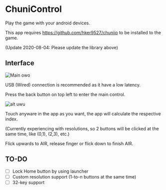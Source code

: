 # ChuniControl
Play the game with your android devices.

This app requires https://github.com/hker9527/chuniio to be installed to the game.

(Update 2020-08-04: Please update the library above)

Interface
----
![Main owo](https://cdn.discordapp.com/attachments/342372275305054210/706389838433091755/Screenshot_2020-05-03-14-17-59.png)

USB (Wired) connection is recommended as it have a low latency.

Press the back button on top left to enter the main control.

![alt uwu](https://cdn.discordapp.com/attachments/342372275305054210/706389838995390515/Screenshot_2020-05-03-14-20-32.png)

Touch anyware in the app as you want, the app will calculate the respective index.

(Currently experiencing with resolutions, so 2 buttons will be clicked at the same time, like (0,1), (2,3), etc.)

Flick upwards to AIR, release finger or flick down to finish AIR.


TO-DO
----
- [ ] Lock Home button by using launcher
- [ ] Custom resolution support (1-to-n buttons at the same time)
- [ ] 32-key support
